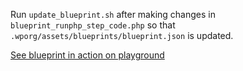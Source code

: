 Run `update_blueprint.sh` after making changes in `blueprint_runphp_step_code.php` so that `.wporg/assets/blueprints/blueprint.json` is updated.

[See blueprint in action on playground](https://playground.wordpress.net/?blueprint-url=https://raw.githubusercontent.com/automattic/chatrix/main/.wporg/assets/blueprints/blueprint.json)
